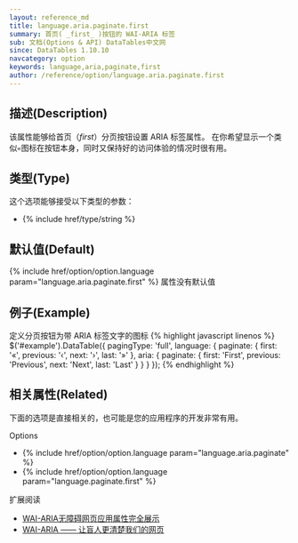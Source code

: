 ```yaml
---
layout: reference_md
title: language.aria.paginate.first
summary: 首页( _first_ )按钮的 WAI-ARIA 标签
sub: 文档(Options & API) DataTables中文网
since: DataTables 1.10.10
navcategory: option
keywords: language,aria,paginate,first
author: /reference/option/language.aria.paginate.first
---
```


## 描述(Description)
该属性能够给首页（_first_）分页按钮设置 ARIA 标签属性。
在你希望显示一个类似`«`图标在按钮本身，同时又保持好的访问体验的情况时很有用。


## 类型(Type)
这个选项能够接受以下类型的参数：

- {% include href/type/string %}

## 默认值(Default)
 {% include href/option/option.language param="language.aria.paginate.first" %} 属性没有默认值

## 例子(Example)
定义分页按钮为带 ARIA 标签文字的图标
{% highlight javascript linenos %}
$('#example').DataTable({
    pagingType: 'full',
    language: {
        paginate: {
            first: '«',
            previous: '‹',
            next: '›',
            last: '»'
        },
        aria: {
            paginate: {
                first: 'First',
                previous: 'Previous',
                next: 'Next',
                last: 'Last'
            }
        }
    }
});
{% endhighlight %}

## 相关属性(Related)
下面的选项是直接相关的，也可能是您的应用程序的开发非常有用。

Options

- {% include href/option/option.language param="language.aria.paginate" %}
- {% include href/option/option.language param="language.paginate.first" %}

扩展阅读

- [WAI-ARIA无障碍网页应用属性完全展示](http://www.zhangxinxu.com/wordpress/2012/03/wai-aria-%E6%97%A0%E9%9A%9C%E7%A2%8D%E9%98%85%E8%AF%BB/)
- [WAI-ARIA —— 让盲人更清楚我们的网页](http://kayosite.com/wai-aria-and-html5-role.html)